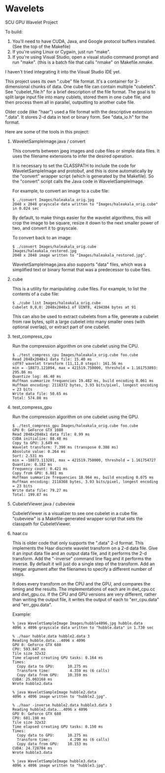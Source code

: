 Wavelets
========

SCU GPU Wavelet Project

To build:
  1. You'll need to have CUDA, Java, and Google protocol buffers installed.  (See the top of the Makefile)
  1. If you're using Linux or Cygwin, just run "make".
  1. If you're using Visual Studio, open a visual studio command prompt
  and run "make". (this is a batch file that calls "nmake" on Makefile.nmake.
  
  I haven't tried integrating it into the Visual Studio IDE yet.
  
This project uses its own ".cube" file format. It's a container for 3-dimensional chunks of data. One cube file
can contain multiple "cubelets". See "cubelet_file.h" for a brief description of the file format. The goal is to
split large input file into many cublets, stored them in one cube file, and then process them all in parallel,
outputting to another cube file.

Older code (like "haar") used a file format with the descriptive extension ".data".
It stores 2-d data in text or binary form. See "data_io.h" for the format.

Here are some of the tools in this project:

1) WaveletSampleImage.java / convert

   This converts between jpeg images and cube files or simple data files. 
   It uses the filename extensions to infer the desired operation.
   
   It is necessary to set the CLASSPATH to include the code for WaveletSampleImage and protobuf,
   and this is done automatically by the "convert" wrapper script (which is generated by
   the Makefile). So the "convert" script calls the Java code in WaveletSampleImage.
   
   For example, to convert an image to a cube file:
   
   ```
   $ ./convert Images/haleakala_orig.jpg
   2048 x 2048 grayscale data written to "Images/haleakala_orig.cube" in 0.024 sec
   ```
   
   By default, to make things easier for the wavelet algorithms,
   this will crop the image to be square, resize it down to the next smaller power of two, and convert it to
   grayscale.
   
   To convert back to an image:
   
   ```
   $ ./convert Images/haleakala_orig.cube Images/haleakala_restored.jpg
   2048 x 2048 image written to "Images/haleakala_restored.jpg".
   ```
   
   WaveletSampleImage.java also supports "data" files, which was a simplified text or binary
   format that was a predecessor to cube files.
   
1) cube

   This is a utility for manipulating .cube files.  For example, to list the contents of a cube file:
   
   ```
   $ ./cube list Images/haleakala_orig.cube
   Cubelet 0,0,0: 2048x2048x1 of UINT8, 4194304 bytes at 91
   ````
   
   This can also be used to extract cubelets from a file, generate a cubelet from raw bytes, split a large cubelet
   into many smaller ones (with optional overlap), or extract part of one cubelet.

1) test_compress_cpu

   Run the compression algorithm on one cubelet using the CPU.
   
   ```
   $ ./test_compress_cpu Images/haleakala_orig.cube foo.cube
   Read 2048x2048x1 data file: 15.40 ms
   cdf97 wavelet transform (11,11,0 steps): 161.56 ms
   min = -18873.121094, max = 421519.750000, threshold = 1.161753893: 295.86 ms
   Quantize log: 46.40 ms
   Huffman summarize frequencies 19.482 ms, build encoding 0.061 ms
   Huffman encoding: 2118372 bytes, 3.93 bits/pixel, longest encoding = 23 bits
   Write data file: 50.65 ms
   Total: 574.08 ms
   ```

1) test_compress_gpu

   Run the compression algorithm on one cubelet using the GPU.
   
   ```
   $ ./test_compress_gpu Images/haleakala_orig.cube foo.cube
   GPU 0: GeForce GTX 1080
   Read 2048x2048x1 data file: 8.99 ms
   CUDA initialize: 88.48 ms
   Copy to GPU: 3.649 ms
   Wavelet transform: 7.390 ms (transpose 0.308 ms)
   Absolute value: 0.264 ms
   Sort: 2.531 ms
   min = -18873.113281, max = 421519.750000, threshold = 1.161754727
   Quantize: 0.182 ms
   Frequency count: 0.421 ms
   Copy from GPU: 6.881 ms
   Huffman summarize frequencies 18.964 ms, build encoding 0.075 ms
   Huffman encoding: 2118368 bytes, 3.93 bits/pixel, longest encoding = 23 bits
   Write data file: 79.27 ms
   Total: 199.87 ms
   ```
1) CubeletViewer.java / cubeview

   CubeletViewer is a visualizer to see one cubelet in a cube file.
   "cubeview" is a Makefile-generated wrapper script that sets the classpath for CubeletViewer.

1) haar.cu

   This is older code that only supports the ".data" 2-d format.
   This implements the Haar discrete wavelet transform on a 2-d data file.
   Give it an input data file and an output data file, and it performs
   the 2-d transform. Add the "-inverse" command line flag and it performs
   the inverse. By default it will just do a single step of the transform.
   Add an integer argument after the filenames to specify a different number
   of steps.
   
   It does every transform on the CPU and the GPU, and compares the
   timing and the results.  The implementations of each are in
   dwt_cpu.cc and dwt_gpu.cu. If the CPU and GPU versions are very different,
   rather than writing the output file, it writes the output of each to
   "err_cpu.data" and "err_gpu.data".
   
   Example:

    ```
    % java WaveletSampleImage Images/hubble4096.jpg hubble.data
    4096 x 4096 grayscale data written to "hubble.data" in 1.730 sec
    
    % ./haar hubble.data hubble2.data 3
    Reading hubble.data...4096 x 4096
    GPU 0: GeForce GTX 680
    CPU: 593.847 ms
    Tile size 32x32
    Time elapsed creating GPU tasks: 0.164 ms
    Times:
      Copy data to GPU:      10.275 ms
      Transform time:         4.359 ms (6 calls)
      Copy data from GPU:    10.359 ms
    CUDA: 25.003168 ms
    Wrote hubble2.data
    
    % java WaveletSampleImage hubble2.data
    4096 x 4096 image written to "hubble2.jpg".
    
    % ./haar -inverse hubble2.data hubble3.data 3
    Reading hubble2.data...4096 x 4096
    GPU 0: GeForce GTX 680
    CPU: 601.198 ms
    Tile size 32x32
    Time elapsed creating GPU tasks: 0.150 ms
    Times:
      Copy data to GPU:      10.275 ms
      Transform time:         4.290 ms (6 calls)
      Copy data from GPU:    10.153 ms
    CUDA: 24.728704 ms
    Wrote hubble3.data
    
    % java WaveletSampleImage hubble3.data
    4096 x 4096 image written to "hubble3.jpg".
   ```
